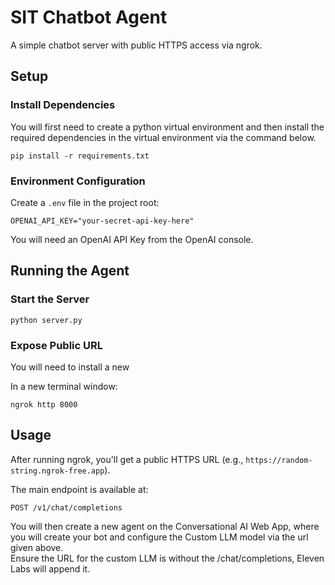 # SIT Chatbot Agent

A simple chatbot server with public HTTPS access via ngrok.

## Setup

### Install Dependencies
You will first need to create a python virtual environment and then install the required dependencies in the virtual environment via the command below.

```
pip install -r requirements.txt
```

### Environment Configuration
Create a `.env` file in the project root:
```
OPENAI_API_KEY="your-secret-api-key-here"
```

You will need an OpenAI API Key from the OpenAI console.

## Running the Agent

### Start the Server
```
python server.py
```

### Expose Public URL
You will need to install a new 

In a new terminal window:
```
ngrok http 8000
```

## Usage

After running ngrok, you'll get a public HTTPS URL (e.g., `https://random-string.ngrok-free.app`).

The main endpoint is available at:
```
POST /v1/chat/completions
```

You will then create a new agent on the Conversational AI Web App, where you will create your bot and configure the Custom LLM model via the url given above.  
Ensure the URL for the custom LLM is without the /chat/completions, Eleven Labs will append it. 